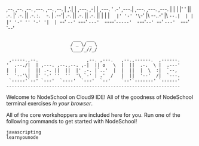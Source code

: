 
  ,--.  ,--.          ,--.        ,---.        ,--.                   ,--.
  |  ,'.|  | ,---.  ,-|  | ,---. '   .-'  ,---.|  ,---.  ,---.  ,---. |  |
  |  |' '  || .-. |' .-. || .-. :`.  `-. | .--'|  .-.  || .-. || .-. ||  |
  |  | `   |' '-' '\ `-' |\   --..-'    |\ `--.|  | |  |' '-' '' '-' '|  |
  `--'  `--' `---'  `---'  `----'`-----'  `---'`--' `--' `---'  `---' `--'

                             ___  ___
                            / _ \/ _ \
                            \___/_//_/

     ,-----.,--.                  ,--. ,---.   ,--.,------.  ,------.
    '  .--./|  | ,---. ,--.,--. ,-|  || o   \  |  ||  .-.  \ |  .---'
    |  |    |  || .-. ||  ||  |' .-. |`..'  |  |  ||  |  \  :|  `--,
    '  '--'\|  |' '-' ''  ''  '\ `-' | .'  /   |  ||  '--'  /|  `---.
     `-----'`--' `---'  `----'  `---'  `--'    `--'`-------' `------'
    -----------------------------------------------------------------


Welcome to NodeSchool on Cloud9 IDE! All of the goodness of NodeSchool terminal exercises _in your browser_.

All of the core workshoppers are included here for you. Run one of the following commands to get started with NodeSchool!

    javascripting
    learnyounode
